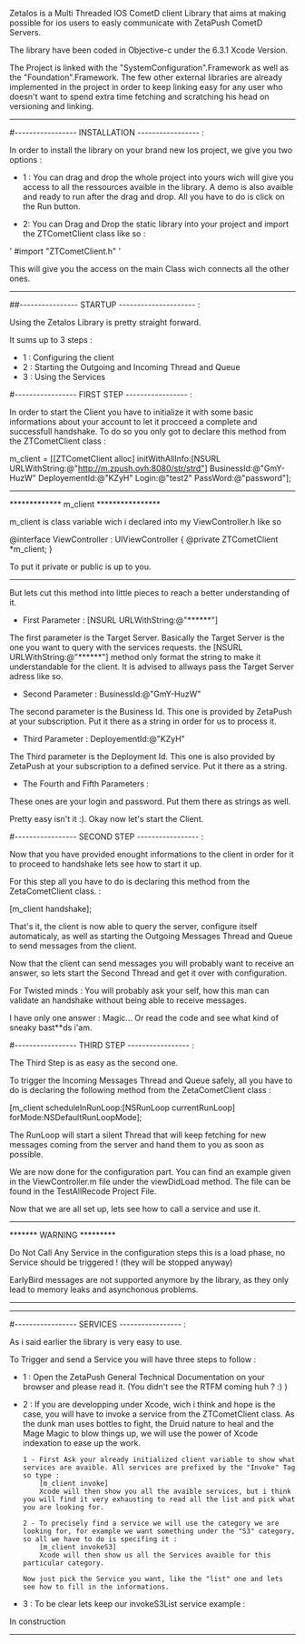 ZetaIos is a Multi Threaded IOS CometD client Library that aims at making possible for ios users to easly communicate with ZetaPush CometD Servers.

The library have been coded in Objective-c under the 6.3.1 Xcode Version.

The Project is linked with the "SystemConfiguration".Framework as well as the "Foundation".Framework. The few other external libraries are already implemented in the project in order to keep linking easy for any user who doesn't want to spend extra time fetching and scratching his head on versioning and linking.

---------------------------------------------



#----------------- INSTALLATION ----------------- :

In order to install the library on your brand new Ios project, we give you two options :

- 1 : You can drag and drop the whole project into yours wich will give you access to all the ressources avaible in the library. A demo is also avaible and ready to run after the drag and drop. All you have to do is click on the Run button.

- 2: You can Drag and Drop the static library into your project and import the ZTCometClient class like so :

'  #import "ZTCometClient.h"  '

This will give you the access on the main Class wich connects all the other ones.

-------------------------------------------------

##---------------- STARTUP --------------------- :

Using the ZetaIos Library is pretty straight forward.

It sums up to 3 steps :

- 1 : Configuring the client
- 2 : Starting the Outgoing and Incoming Thread and Queue
- 3 : Using the Services


#----------------- FIRST STEP ----------------- :

In order to start the Client you have to initialize it with some basic informations about your account to let it procceed a complete and successfull handshake. To do so you only got to declare this method from the ZTCometClient class :

 m_client = [[ZTCometClient alloc] initWithAllInfo:[NSURL URLWithString:@"http://m.zpush.ovh:8080/str/strd"] BusinessId:@"GmY-HuzW" DeployementId:@"KZyH" Login:@"test2" PassWord:@"password"];


****************************************
************* m_client  ****************

m_client is class variable wich i declared into my ViewController.h like so

@interface ViewController : UIViewController
{
@private
    ZTCometClient *m_client;
}

To put it private or public is up to you.
****************************************



But lets cut this method into little pieces to reach a better understanding of it.

- First Parameter : [NSURL URLWithString:@"******"]

The first parameter is the Target Server. Basically the Target Server is the one you want to query with the services requests.
the [NSURL URLWithString:@"******"] method only format the string to make it understandable for the client. It is advised to allways pass the Target Server adress like so.


- Second Parameter : BusinessId:@"GmY-HuzW"

The second parameter is the Business Id. This one is provided by ZetaPush at your subscription. Put it there as a string in order for us to process it.


- Third Parameter : DeployementId:@"KZyH"

The Third parameter is the Deployment Id. This one is also provided by ZetaPush at your subscription to a defined service. Put it there as a string.

- The Fourth and Fifth Parameters :

These ones are your login and password. Put them there as strings as well.

Pretty easy isn't it :). Okay now let's start the Client.

#----------------- SECOND STEP ----------------- :

Now that you have provided enought informations to the client in order for it to proceed to handshake lets see how to start it up.

For this step all you have to do is declaring this method from the ZetaCometClient class. :

[m_client handshake];

That's it, the client is now able to query the server, configure itself automaticaly, as well as starting the Outgoing Messages Thread and Queue to send messages from the client.

Now that the client can send messages you will probably want to receive an answer, so lets start the Second Thread and get it over with configuration.

For Twisted minds : You will probably ask your self, how this man can validate an handshake without being able to receive messages.

I have only one answer : Magic... Or read the code and see what kind of sneaky bast**ds i'am.


#----------------- THIRD STEP ----------------- :

The Third Step is as easy as the second one.

To trigger the Incoming Messages Thread and Queue safely, all you have to do is declaring the following method from the ZetaCometClient class :

[m_client scheduleInRunLoop:[NSRunLoop currentRunLoop] forMode:NSDefaultRunLoopMode];

The RunLoop will start a silent Thread that will keep fetching for new messages coming from the server and hand them to you as soon as possible.


We are now done for the configuration part. You can find an example given in the ViewController.m file under the viewDidLoad method. The file can be found in the TestAllRecode Project File.

Now that we are all set up, lets see how to call a service and use it.

************************
******* WARNING *********

Do Not Call Any Service in the configuration steps this is a load phase, no Service should be triggered ! (they will be stopped anyway)

EarlyBird messages are not supported anymore by the library, as they only lead to memory leaks and asynchonous problems.

***********************

_______________________________________________


#----------------- SERVICES ----------------- :


As i said earlier the library is very easy to use.

To Trigger and send a Service you will have three steps to follow :

- 1 : Open the ZetaPush General Technical Documentation on your browser and please read it. (You didn't see the RTFM coming huh ? :) )

- 2 : If you are developping under Xcode, wich i think and hope is the case, you will have to invoke a service from the ZTCometClient class.
      As the dunk man uses bottles to fight, the Druid nature to heal and the Mage Magic to blow things up, we will use the power of Xcode indexation to ease up the work.
      
      1 - First Ask your already initialized client variable to show what services are avaible. All services are prefixed by the "Invoke" Tag so type :
      	  [m_client invoke]
      	  Xcode will then show you all the avaible services, but i think you will find it very exhausting to read all the list and pick what you are looking for.

      2 - To precisely find a service we will use the category we are looking for, for example we want something under the "S3" category, so all we have to do is specifing it :
      	  [m_client invokeS3]
      	  Xcode will then show us all the Services avaible for this particular category.

      Now just pick the Service you want, like the "list" one and lets see how to fill in the informations.
      
- 3 : To be clear lets keep our invokeS3List service example :



In construction       

     


----------------------------------------------